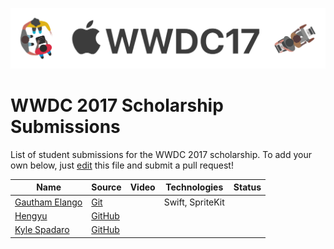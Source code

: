 ![WWDC 2017](logo.png)

# WWDC 2017 Scholarship Submissions

List of student submissions for the WWDC 2017 scholarship.
To add your own below, just [edit](https://github.com/wwdc/2017/edit/master/README.md) this file and submit a pull request!

<!-- PLEASE READ! -->
<!-- Insert your name below in alphabetical order by first name. -->
<!-- Please only submit the playgrounds that you submitted for WWDC 2017. -->
<!-- Watch out for columns, you must have 6 pipes or else the gh-pages won't like it. -->
<!-- Please choose one of the following values for the status column: Submitted, Rejected or Accepted -->
<!-- Technologies column should contain 2 maximum. -->

| Name | Source | Video | Technologies | Status |
|------|--------|-------|--------------|--------| 
| [Gautham Elango](https://gauthamelango.com/)|[Git](https://git.gcubed.co/wwdc2017/)| | Swift, SpriteKit | |
| [Hengyu](https://twitter.com/hengyuy) | [GitHub](https://github.com/hengyu/Mother) | | | |
| [Kyle Spadaro](https://twitter.com/kylespadaro) | [GitHub](https://github.com/kylespadaro/MinimIzed-2048) | | | |
